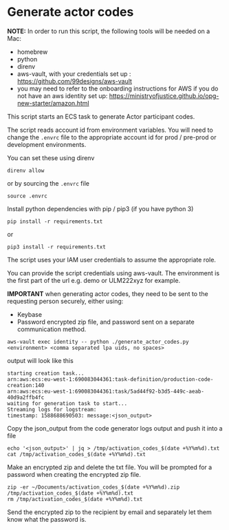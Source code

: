 # Generate actor codes

**NOTE:** In order to run this script, the following tools will be needed on a Mac:

- homebrew
- python
- direnv
- aws-vault, with your credentials set up : <https://github.com/99designs/aws-vault>
- you may need to refer to the onboarding instructions for AWS if you do not have an aws identity set up: <https://ministryofjustice.github.io/opg-new-starter/amazon.html>

This script starts an ECS task to generate Actor participant codes.

The script reads account id from environment variables.
You will need to change the `.envrc` file to the appropriate account id for prod / pre-prod or development environments.

You can set these using direnv

``` shell
direnv allow
```

 or by sourcing the `.envrc` file

``` shell
source .envrc
```

Install python dependencies with pip / pip3 (if you have python 3)

``` shell
pip install -r requirements.txt
```

or

```shell
pip3 install -r requirements.txt
```

The script uses your IAM user credentials to assume the appropriate role.

You can provide the script credentials using aws-vault.
The environment is the first part of the url e.g. demo or ULM222xyz for example.

**IMPORTANT** when generating actor codes, they need to be sent to the requesting person securely, either using:

- Keybase
- Password encrypted zip file, and password sent on a separate communication method.

``` shell
aws-vault exec identity -- python ./generate_actor_codes.py  <environment> <comma separated lpa uids, no spaces>
```

output will look like this

``` log
starting creation task...
arn:aws:ecs:eu-west-1:690083044361:task-definition/production-code-creation:140
arn:aws:ecs:eu-west-1:690083044361:task/5ad44f92-b3d5-449c-aeab-40d9a2ffb4fc
waiting for generation task to start...
Streaming logs for logstream:
timestamp: 1588688690503: message:<json_output>
```

Copy the json_output from the code generator logs output and push it into a file

``` shell
echo '<json_output>' | jq > /tmp/activation_codes_$(date +%Y%m%d).txt
cat /tmp/activation_codes_$(date +%Y%m%d).txt
```

Make an encrypted zip and delete the txt file. You will be prompted for a password when creating the encrypted zip file.

``` shell
zip -er ~/Documents/activation_codes_$(date +%Y%m%d).zip /tmp/activation_codes_$(date +%Y%m%d).txt
rm /tmp/activation_codes_$(date +%Y%m%d).txt
```

Send the encrypted zip to the recipient by email and separately let them know what the password is.
